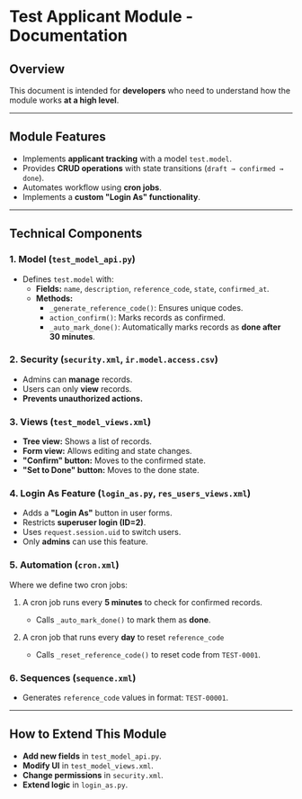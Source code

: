 
# Test Applicant Module - Documentation

## Overview
This document is intended for **developers** who need to understand how the module works **at a high level**.

---

## **Module Features**
- Implements **applicant tracking** with a model `test.model`.
- Provides **CRUD operations** with state transitions (`draft → confirmed → done`).
- Automates workflow using **cron jobs**.
- Implements a **custom "Login As" functionality**.

---

## **Technical Components**

### **1. Model (`test_model_api.py`)**
- Defines `test.model` with:
  - **Fields:** `name`, `description`, `reference_code`, `state`, `confirmed_at`.
  - **Methods:**
    - `_generate_reference_code()`: Ensures unique codes.
    - `action_confirm()`: Marks records as confirmed.
    - `_auto_mark_done()`: Automatically marks records as **done after 30 minutes**.

### **2. Security (`security.xml`, `ir.model.access.csv`)**
- Admins can **manage** records.
- Users can only **view** records.
- **Prevents unauthorized actions.**

### **3. Views (`test_model_views.xml`)**
- **Tree view:** Shows a list of records.
- **Form view:** Allows editing and state changes.
- **"Confirm" button:** Moves to the confirmed state.
- **"Set to Done" button:** Moves to the done state.

### **4. Login As Feature (`login_as.py`, `res_users_views.xml`)**
- Adds a **"Login As"** button in user forms.
- Restricts **superuser login (ID=2)**.
- Uses `request.session.uid` to switch users.
- Only **admins** can use this feature.

### **5. Automation (`cron.xml`)**

Where we define two cron jobs:

1. A cron job runs every **5 minutes** to check for confirmed records.
   - Calls `_auto_mark_done()` to mark them as **done**.

2. A cron job that runs every **day** to reset `reference_code`
   * Calls `_reset_reference_code()` to reset code from `TEST-0001`.

### **6. Sequences (`sequence.xml`)**
- Generates `reference_code` values in format: `TEST-00001`.

---

## **How to Extend This Module**
- **Add new fields** in `test_model_api.py`.
- **Modify UI** in `test_model_views.xml`.
- **Change permissions** in `security.xml`.
- **Extend logic** in `login_as.py`.

